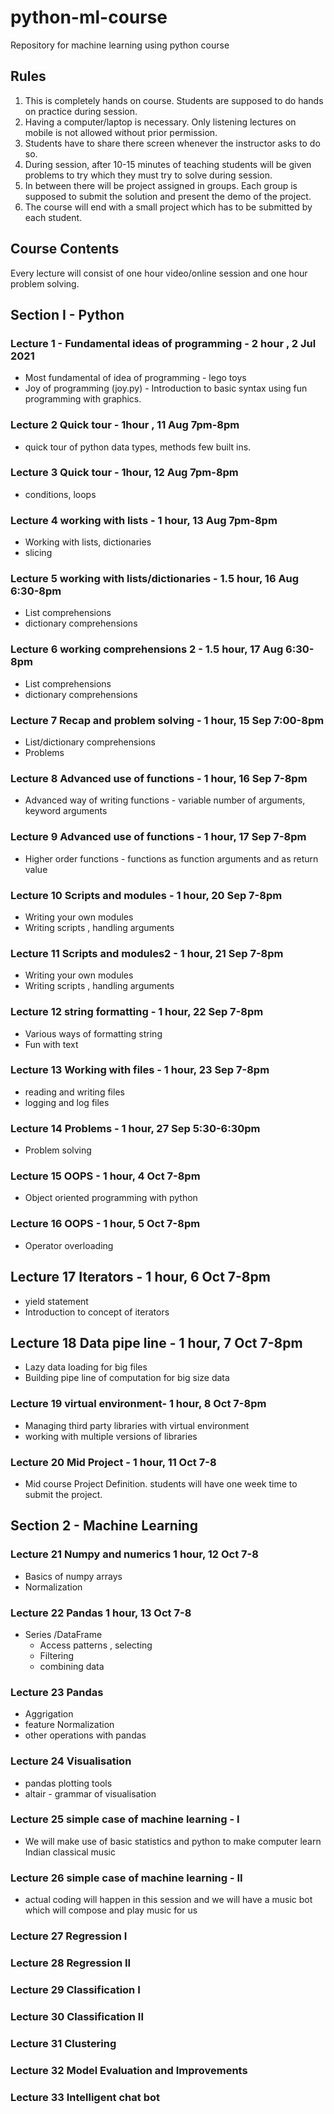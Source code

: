 # python-ml-course
Repository for  machine learning using python course


## Rules
1. This is completely hands on course. Students are supposed to do hands on practice during session.
2. Having a computer/laptop is necessary. Only listening lectures on mobile is not allowed without prior permission.
3. Students have to share there screen whenever the instructor asks to do so.
4. During session, after 10-15 minutes of teaching students will be given problems to try which they must try to solve during session.
5. In between there will be project assigned in groups. Each group is supposed to submit the solution and present the demo of the project.
6. The course will end with a small project which has to be submitted by each student.

## Course Contents

Every lecture will consist of one hour video/online session and one hour
problem solving.

## Section I - Python 
### Lecture 1 - Fundamental ideas of programming - 2 hour , 2 Jul 2021
* Most fundamental of idea of programming - lego toys
* Joy of programming (joy.py) - Introduction to basic syntax using fun programming with graphics.

### Lecture 2 Quick tour - 1hour , 11 Aug 7pm-8pm
* quick tour of python data types, methods few built ins.

### Lecture 3 Quick tour - 1hour, 12 Aug 7pm-8pm
* conditions, loops

### Lecture 4 working with lists - 1 hour, 13 Aug 7pm-8pm
* Working with lists, dictionaries
* slicing

### Lecture 5 working with lists/dictionaries - 1.5 hour, 16 Aug 6:30-8pm
* List comprehensions
* dictionary comprehensions

### Lecture 6 working comprehensions 2 - 1.5 hour, 17 Aug 6:30-8pm
* List comprehensions
* dictionary comprehensions

### Lecture 7 Recap and problem solving - 1 hour, 15 Sep 7:00-8pm
* List/dictionary comprehensions
* Problems

### Lecture 8 Advanced use of functions - 1 hour, 16 Sep 7-8pm
* Advanced way of writing functions - variable number of arguments, keyword arguments

### Lecture 9 Advanced use of functions - 1 hour, 17 Sep 7-8pm
* Higher order functions - functions as function arguments and as return value

### Lecture 10 Scripts and modules - 1 hour, 20 Sep 7-8pm
* Writing your own modules
* Writing scripts , handling arguments

### Lecture 11 Scripts and modules2 - 1 hour, 21 Sep 7-8pm
* Writing your own modules
* Writing scripts , handling arguments


### Lecture 12 string formatting - 1 hour, 22 Sep 7-8pm
* Various ways of formatting string
* Fun with text

### Lecture 13 Working with files - 1 hour, 23 Sep 7-8pm
* reading and writing files
* logging and log files

### Lecture 14 Problems - 1 hour, 27 Sep 5:30-6:30pm
* Problem solving

### Lecture 15 OOPS - 1 hour, 4 Oct 7-8pm
* Object oriented programming with python

### Lecture 16 OOPS - 1 hour, 5 Oct  7-8pm
* Operator overloading 


## Lecture 17 Iterators - 1 hour, 6 Oct 7-8pm
* yield statement
* Introduction to concept of iterators

## Lecture 18 Data pipe line - 1 hour, 7 Oct 7-8pm
* Lazy data loading for big files
* Building pipe line of computation for big size data

### Lecture 19 virtual environment- 1 hour, 8 Oct 7-8pm
* Managing third party libraries with virtual environment
* working with multiple versions of libraries

### Lecture 20 Mid Project - 1 hour, 11 Oct 7-8
* Mid course Project Definition. students will have one week time to submit the project. 

## Section 2 - Machine Learning

### Lecture 21 Numpy and numerics  1 hour, 12 Oct 7-8
* Basics of numpy arrays
* Normalization 

### Lecture 22 Pandas  1 hour, 13 Oct 7-8
* Series /DataFrame
    - Access patterns , selecting
    - Filtering
    - combining data 
	
### Lecture 23 Pandas
* Aggrigation
* feature Normalization
* other operations with pandas

### Lecture 24 Visualisation
* pandas plotting tools
* altair - grammar of visualisation


### Lecture 25 simple case of machine learning - I
* We will make use of basic statistics and python to make computer learn Indian classical music

### Lecture 26 simple case of machine learning - II
* actual coding will happen in this session and we will have a music bot which will compose and play music for us


### Lecture 27 Regression I

### Lecture 28 Regression II

### Lecture 29 Classification I
### Lecture 30 Classification II

### Lecture 31 Clustering

### Lecture 32 Model Evaluation and Improvements

### Lecture 33 Intelligent chat bot



